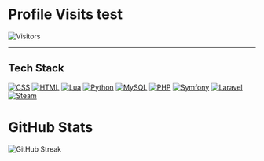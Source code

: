 # Profile Visits test
![Visitors](https://count.getloli.com/@ObjDC?theme=a-soul&scale=1.5&pixelated=1&darkmode=auto)

---

## Tech Stack
[![CSS](https://img.shields.io/badge/CSS-639?logo=css&logoColor=white&style=for-the-badge)](https://developer.mozilla.org/en-US/docs/Web/CSS)
[![HTML](https://img.shields.io/badge/HTML-%23E34F26.svg?logo=html5&logoColor=white&style=for-the-badge)](https://developer.mozilla.org/en-US/docs/Web/HTML)
[![Lua](https://img.shields.io/badge/Lua-%232C2D72.svg?logo=lua&logoColor=white&style=for-the-badge)](https://www.lua.org/)
[![Python](https://img.shields.io/badge/Python-3776AB?logo=python&logoColor=white&style=for-the-badge)](https://www.python.org/)
[![MySQL](https://img.shields.io/badge/MySQL-4479A1?logo=mysql&logoColor=white&style=for-the-badge)](https://www.mysql.com/)
[![PHP](https://img.shields.io/badge/PHP-%23777BB4.svg?&logo=php&logoColor=white&style=for-the-badge)](https://www.php.net/)
[![Symfony](https://img.shields.io/badge/Symfony-black?logo=symfony&style=for-the-badge)](https://symfony.com/)
[![Laravel](https://img.shields.io/badge/Laravel-%23FF2D20.svg?logo=laravel&logoColor=white&style=for-the-badge)](https://laravel.com/)
[![Steam](https://img.shields.io/badge/Steam-%23000000.svg?logo=steam&logoColor=white&style=for-the-badge)](https://store.steampowered.com/)

# GitHub Stats
<picture>
  <source media="(prefers-color-scheme: dark)" srcset="https://nirzak-streak-stats.vercel.app?user=ObjDC&theme=tokyonight" />
  <img alt="GitHub Streak" src="https://nirzak-streak-stats.vercel.app?user=ObjDC&theme=light&hide_border=true" />
</picture>
